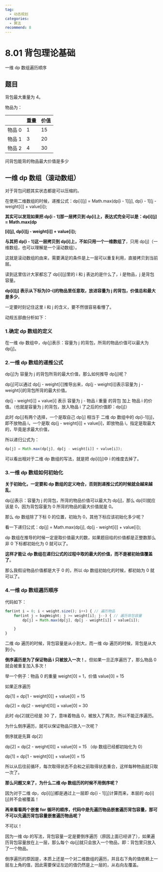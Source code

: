 ```yaml
---
tag:
  - 动态规划
categories:
  - 算法
recommend: 8
---
```


# 8.01 背包理论基础

一维 dp 数组遍历顺序

## 题目

背包最大重量为 4。

物品为：

|        | 重量 | 价值 |
| ------ | ---- | ---- |
| 物品 0 | 1    | 15   |
| 物品 1 | 3    | 20   |
| 物品 2 | 4    | 30   |

问背包能背的物品最大价值是多少

## 一维 dp 数组（滚动数组）

对于背包问题其实状态都是可以压缩的。

在使用二维数组的时候，递推公式：dp\[i][j] = Math.max(dp\[i - 1][j], dp\[i - 1][j - weight[i]] + value[i]);

**其实可以发现如果把 dp[i - 1]那一层拷贝到 dp[i]上，表达式完全可以是：dp\[i][j] = Math.max(dp**

**\[i][j], dp\[i][j - weight[i]] + value[i]);**

**与其把 dp[i - 1]这一层拷贝到 dp[i]上，不如只用一个一维数组了**，只用 dp[j]（一维数组，也可以理解是一个滚动数组）。

这就是滚动数组的由来，需要满足的条件是上一层可以重复利用，直接拷贝到当前层。

读到这里估计大家都忘了 dp\[i][j]里的 i 和 j 表达的是什么了，i 是物品，j 是背包容量。

**dp\[i][j] 表示从下标为[0-i]的物品里任意取，放进容量为 j 的背包，价值总和最大是多少**。

一定要时刻记住这里 i 和 j 的含义，要不然很容易看懵了。

动规五部曲分析如下：

### 1.确定 dp 数组的定义

在一维 dp 数组中，dp[j]表示：容量为 j 的背包，所背的物品价值可以最大为 dp[j]。

### 2.一维 dp 数组的递推公式

dp[j]为 容量为 j 的背包所背的最大价值，那么如何推导 dp[j]呢？

dp[j]可以通过 dp[j - weight[i]]推导出来，dp[j - weight[i]]表示容量为 j - weight[i]的背包所背的最大价值。

dp[j - weight[i]] + value[i] 表示 容量为 j - 物品 i 重量 的背包 加上 物品 i 的价值。（也就是容量为 j 的背包，放入物品 i 了之后的价值即：dp[j]）

此时 dp[j]有两个选择，一个是取自己 dp[j] 相当于 二维 dp 数组中的 dp[i-1][j]，即不放物品 i，一个是取 dp[j - weight[i]] + value[i]，即放物品 i，指定是取最大的，毕竟是求最大价值，

所以递归公式为：

```js
dp[j] = Math.max(dp[j], dp[j - weight[i]] + value[i]);
```

可以看出相对于二维 dp 数组的写法，就是把 dp[i][j]中 i 的维度去掉了。

### 3.一维 dp 数组如何初始化

**关于初始化，一定要和 dp 数组的定义吻合，否则到递推公式的时候就会越来越乱**。

dp[j]表示：容量为 j 的背包，所背的物品价值可以最大为 dp[j]，那么 dp[0]就应该是 0，因为背包容量为 0 所背的物品的最大价值就是 0。

那么 dp 数组除了下标 0 的位置，初始为 0，其他下标应该初始化多少呢？

看一下递归公式：dp[j] = Math.max(dp[j], dp[j - weight[i]] + value[i]);

dp 数组在推导的时候一定是取价值最大的数，如果题目给的价值都是正整数那么非 0 下标都初始化为 0 就可以了。

**这样才能让 dp 数组在递归公式的过程中取的最大的价值，而不是被初始值覆盖了**。

那么我假设物品价值都是大于 0 的，所以 dp 数组初始化的时候，都初始为 0 就可以了。

### 4.一维 dp 数组遍历顺序

代码如下：

```js
for(int i = 0; i < weight.size(); i++) { // 遍历物品
    for(int j = bagWeight; j >= weight[i]; j--) { // 遍历背包容量
        dp[j] = Math.max(dp[j], dp[j - weight[i]] + value[i]);

    }
}
```

二维 dp 遍历的时候，背包容量是从小到大，而一维 dp 遍历的时候，背包是从大到小。

**倒序遍历是为了保证物品 i 只被放入一次！**。但如果一旦正序遍历了，那么物品 0 就会被重复加入多次！

举一个例子：物品 0 的重量 weight[0] = 1，价值 value[0] = 15

如果正序遍历

dp[1] = dp[1 - weight[0]] + value[0] = 15

dp[2] = dp[2 - weight[0]] + value[0] = 30

此时 dp[2]就已经是 30 了，意味着物品 0，被放入了两次，所以不能正序遍历。

为什么倒序遍历，就可以保证物品只放入一次呢？

倒序就是先算 dp[2]

dp[2] = dp[2 - weight[0]] + value[0] = 15 （dp 数组已经都初始化为 0）

dp[1] = dp[1 - weight[0]] + value[0] = 15

所以从后往前循环，每次取得状态不会和之前取得状态重合，这样每种物品就只取一次了。

**那么问题又来了，为什么二维 dp 数组历的时候不用倒序呢？**

因为对于二维 dp，dp\[i][j]都是通过上一层即 dp\[i - 1][j]计算而来，本层的 dp\[i][j]并不会被覆盖！

**再来看看两个嵌套 for 循环的顺序，代码中是先遍历物品嵌套遍历背包容量，那可不可以先遍历背包容量嵌套遍历物品呢？**

不可以！

因为一维 dp 的写法，背包容量一定是要倒序遍历（原因上面已经讲了），如果遍历背包容量放在上一层，那么每个 dp[j]就只会放入一个物品，即：背包里只放入了一个物品。

倒序遍历的原因是，本质上还是一个对二维数组的遍历，并且右下角的值依赖上一层左上角的值，因此需要保证左边的值仍然是上一层的，从右向左覆盖。
